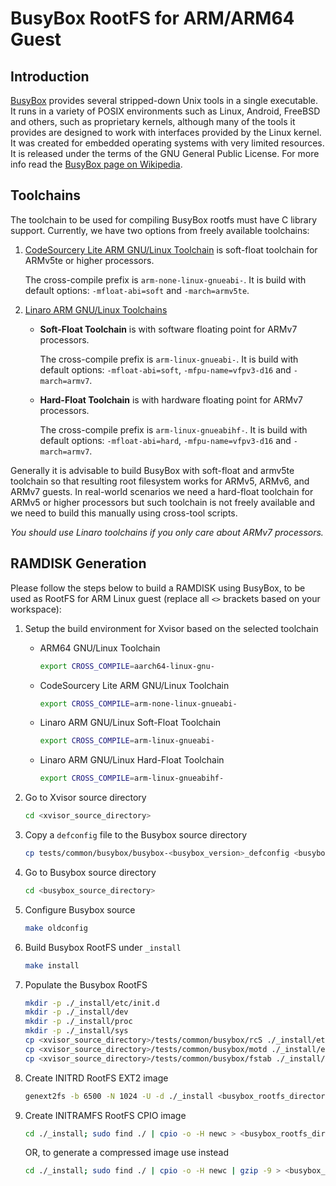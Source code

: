 # BusyBox RootFS for ARM/ARM64 Guest

## Introduction
[BusyBox](https://busybox.net) provides several stripped-down Unix tools in a
single executable.
It runs in a variety of POSIX environments such as Linux, Android, FreeBSD and
others, such as proprietary kernels, although many of the tools it provides
are designed to work with interfaces provided by the Linux kernel.
It was created for embedded operating systems with very limited resources.
It is released under the terms of the GNU General Public License.
For more info read the
[BusyBox page on Wikipedia](http://en.wikipedia.org/wiki/BusyBox).


## Toolchains
The toolchain to be used for compiling BusyBox rootfs must have C library support.
Currently, we have two options from freely available toolchains:

1. [CodeSourcery Lite ARM GNU/Linux Toolchain](http://www.mentor.com/embedded-software/sourcery-tools/sourcery-codebench/editions/lite-edition/)
    is soft-float toolchain for ARMv5te or higher processors.

    The cross-compile prefix is `arm-none-linux-gnueabi-`.
    It is build with default options: `-mfloat-abi=soft` and `-march=armv5te`.

2. [Linaro ARM GNU/Linux Toolchains](http://releases.linaro.org)
    - **Soft-Float Toolchain** is with software floating point for ARMv7 processors.

        The cross-compile prefix is `arm-linux-gnueabi-`.
        It is build with default options: `-mfloat-abi=soft`,
        `-mfpu-name=vfpv3-d16` and `-march=armv7`.

    - **Hard-Float Toolchain** is with hardware floating point for ARMv7 processors.

        The cross-compile prefix is `arm-linux-gnueabihf-`.
        It is build with default options: `-mfloat-abi=hard`,
        `-mfpu-name=vfpv3-d16` and `-march=armv7`.

Generally it is advisable to build BusyBox with soft-float and armv5te
toolchain so that resulting root filesystem works for ARMv5, ARMv6, and ARMv7
guests.
In real-world scenarios we need a hard-float toolchain for ARMv5 or
higher processors but such toolchain is not freely available and we need to
build this manually using cross-tool scripts.

*You should use Linaro toolchains if you only care about ARMv7 processors.*


## RAMDISK Generation
Please follow the steps below to build a RAMDISK using BusyBox, to be used as
RootFS for ARM Linux guest (replace all `<>` brackets based on your workspace):

1. Setup the build environment for Xvisor based on the selected toolchain

    - ARM64 GNU/Linux Toolchain

        ```bash
        export CROSS_COMPILE=aarch64-linux-gnu-
        ```

    - CodeSourcery Lite ARM GNU/Linux Toolchain

        ```bash
        export CROSS_COMPILE=arm-none-linux-gnueabi-
        ```

    - Linaro ARM GNU/Linux Soft-Float Toolchain

        ```bash
        export CROSS_COMPILE=arm-linux-gnueabi-
        ```

    - Linaro ARM GNU/Linux Hard-Float Toolchain

        ```bash
        export CROSS_COMPILE=arm-linux-gnueabihf-
        ```

2. Go to Xvisor source directory

    ```bash
    cd <xvisor_source_directory>
    ```

3. Copy a `defconfig` file to the Busybox source directory

    ```bash
    cp tests/common/busybox/busybox-<busybox_version>_defconfig <busybox_source_directory>/.config
    ```

4. Go to Busybox source directory

    ```bash
    cd <busybox_source_directory>
    ```

5. Configure Busybox source

    ```bash
    make oldconfig
    ```

6. Build Busybox RootFS under `_install`

    ```bash
    make install
    ```

7. Populate the Busybox RootFS 

    ```bash
    mkdir -p ./_install/etc/init.d
    mkdir -p ./_install/dev
    mkdir -p ./_install/proc
    mkdir -p ./_install/sys
    cp <xvisor_source_directory>/tests/common/busybox/rcS ./_install/etc/init.d/rcS
    cp <xvisor_source_directory>/tests/common/busybox/motd ./_install/etc/motd
    cp <xvisor_source_directory>/tests/common/busybox/fstab ./_install/etc/fstab
    ```

8. Create INITRD RootFS EXT2 image

    ```bash
    genext2fs -b 6500 -N 1024 -U -d ./_install <busybox_rootfs_directory>/rootfs.ext2
    ```

9. Create INITRAMFS RootFS CPIO image
    ```bash
    cd ./_install; sudo find ./ | cpio -o -H newc > <busybox_rootfs_directory>/rootfs.img; cd -
    ```

    OR, to generate a compressed image use instead
    ```bash
    cd ./_install; sudo find ./ | cpio -o -H newc | gzip -9 > <busybox_rootfs_directory>/rootfs.img; cd -
    ```
